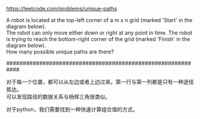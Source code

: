 https://leetcode.com/problems/unique-paths

A robot is located at the top-left corner of a m x n grid (marked 'Start' in the diagram below).  
The robot can only move either down or right at any point in time. The robot is trying to reach the bottom-right corner of the grid (marked 'Finish' in the diagram below).  
How many possible unique paths are there?  

############################################################


对于每一个位置，都可以从左边或者上边过来。第一行与第一列都是只有一种途径抵达。  
可以发现路径的数据关系与杨辉三角很类似。  

对于python，我们需要找到一种快速计算组合值的方式。  
